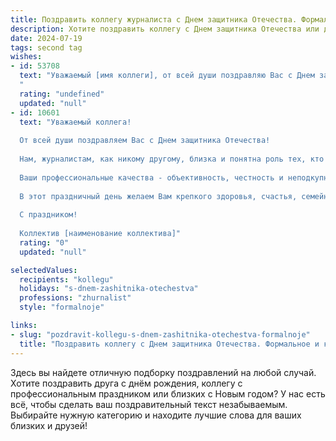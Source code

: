 ```yaml
---
title: Поздравить коллегу журналиста с Днем защитника Отечества. Формальное и красивое
description: Хотите поздравить коллегу с Днем защитника Отечества или другим праздником? Наш ИИ создаст незабываемое поздравление, а вы обязательно выделитесь среди других.  
date: 2024-07-19
tags: second tag
wishes:
- id: 53708
  text: "Уважаемый [имя коллеги], от всей души поздравляю Вас с Днем защитника Отечества! Желаю Вам крепкого здоровья,  уверенности в себе и неиссякаемого оптимизма в нелёгком труде журналиста. Пусть Ваша работа всегда будет честной, объективной и востребованной.
  "
  rating: "undefined"
  updated: "null"
- id: 10601
  text: "Уважаемый коллега!
  
  От всей души поздравляем Вас с Днем защитника Отечества!
  
  Нам, журналистам, как никому другому, близка и понятна роль тех, кто стоит на страже нашей страны. Ведь мы не только пишем и говорим о защитниках Отечества, но и сами являемся свидетелями их мужества, отваги и верности долгу.
  
  Ваши профессиональные качества - объективность, честность и неподкупность - это те же качества, которыми должен обладать настоящий защитник. Благодаря вашему труду люди узнают правду о событиях, происходящих в нашей стране и за ее пределами. Вы способствуете укреплению обороноспособности нашей Родины, воспитывая в гражданах патриотизм и любовь к Отчизне.
  
  В этот праздничный день желаем Вам крепкого здоровья, счастья, семейного благополучия и новых профессиональных успехов! Пусть Ваша работа всегда будет востребована и приносит пользу обществу!
  
  С праздником!
  
  Коллектив [наименование коллектива]"
  rating: "0"
  updated: "null"

selectedValues:
  recipients: "kollegu"
  holidays: "s-dnem-zashitnika-otechestva"
  professions: "zhurnalist"
  style: "formalnoje"

links:
- slug: "pozdravit-kollegu-s-dnem-zashitnika-otechestva-formalnoje"
  title: "Поздравить коллегу с Днем защитника Отечества. Формальное и красивое"
---
```


Здесь вы найдете отличную подборку поздравлений на любой случай. 
Хотите поздравить друга с днём рождения, коллегу с профессиональным праздником или близких с Новым годом? У нас есть всё, чтобы сделать ваш поздравительный текст незабываемым. Выбирайте нужную категорию и находите лучшие слова для ваших близких и друзей!
